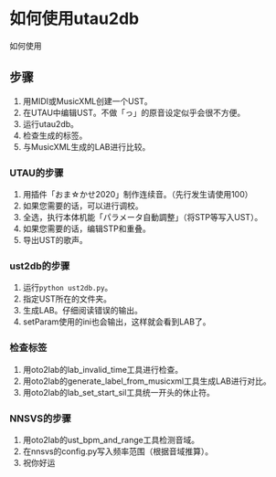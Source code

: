 # 如何使用utau2db

如何使用

## 步骤

1.  用MIDI或MusicXML创建一个UST。
2.  在UTAU中编辑UST。不做「っ」的原音设定似乎会很不方便。
3.  运行utau2db。
4.  检查生成的标签。
5.  与MusicXML生成的LAB进行比较。

### UTAU的步骤

1.  用插件「おま☆かせ2020」制作连续音。（先行发生请使用100）
2.  如果您需要的话，可以进行调校。
3.  全选，执行本体机能「パラメータ自動調整」（将STP等写入UST）。
4.  如果您需要的话，编辑STP和重叠。
5.  导出UST的歌声。

### ust2db的步骤

1.  运行`python ust2db.py`。
2.  指定UST所在的文件夹。
3.  生成LAB。仔细阅读错误的输出。
4.  setParam使用的ini也会输出，这样就会看到LAB了。

### 检查标签

1.  用oto2lab的lab_invalid_time工具进行检查。
2.  用oto2lab的generate_label_from_musicxml工具生成LAB进行对比。
3.  用oto2lab的lab_set_start_sil工具统一开头的休止符。

### NNSVS的步骤

1.  用oto2lab的ust_bpm_and_range工具检测音域。
2.  在nnsvs的config.py写入频率范围（根据音域推算）。
3.  祝你好运

